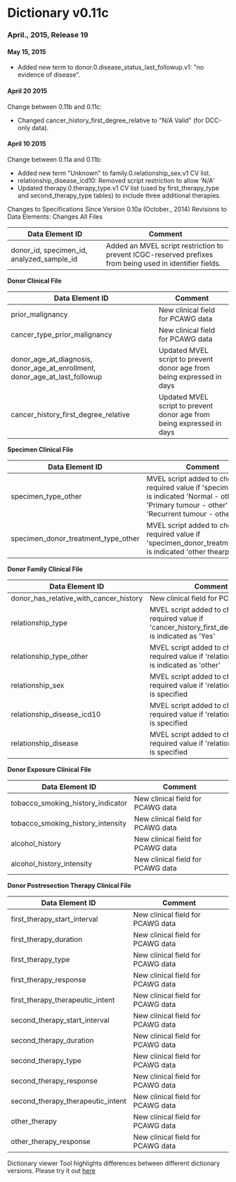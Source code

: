 # Dictionary v0.11c

### April., 2015, Release 19

#### **May 15, 2015**

* Added new term to donor.0.disease_status_last_followup.v1: "no evidence of disease".

#### **April 20 2015**
Change between 0.11b and 0.11c:

* Changed cancer_history_first_degree_relative to "N/A Valid" (for DCC-only data).

#### **April 10 2015**
Change between 0.11a and 0.11b:

* Added new term "Unknown" to family.0.relationship_sex.v1 CV list.
* relationship_disease_icd10: Removed script restriction to allow 'N/A'
* Updated therapy.0.therapy_type.v1 CV list (used by first_therapy_type and second_therapy_type tables) to include three additional therapies.

Changes to Specifications Since Version 0.10a (October., 2014)
Revisions to Data Elements: Changes
All Files


| Data Element ID | Comment |
| ---- | ---- |
| donor_id, specimen_id, analyzed_sample_id | Added an MVEL script restriction to prevent ICGC-reserved prefixes from being used in identifier fields. |

**Donor Clinical File**

| Data Element ID | Comment |
| ---- | ---- |
| prior_malignancy | New clinical field for PCAWG data |
| cancer_type_prior_malignancy | New clinical field for PCAWG data |
| donor_age_at_diagnosis, donor_age_at_enrollment, donor_age_at_last_followup | Updated MVEL script to prevent donor age from being expressed in days |
| cancer_history_first_degree_relative | Updated MVEL script to prevent donor age from being expressed in days |

**Specimen Clinical File**

| Data Element ID | Comment |
| ---- | ---- |
| specimen_type_other | MVEL script added to check for a required value if 'specimen_type' is indicated 'Normal - other', 'Primary tumour - other' or 'Recurrent tumour - other' |
| specimen_donor_treatment_type_other | MVEL script added to check for required value if 'specimen_donor_treatment_type' is indicated 'other thearpy' |

**Donor Family Clinical File**

| Data Element ID | Comment |
| ---- | ---- |
| donor_has_relative_with_cancer_history | New clinical field for PCAWG data |
| relationship_type | MVEL script added to check for a required value if 'cancer_history_first_degree_relative' is indicated as 'Yes' |
| relationship_type_other | MVEL script added to check for a required value if 'relationship_type' is indicated as 'other' |
| relationship_sex | MVEL script added to check for a required value if 'relationship_type' is specified |
| relationship_disease_icd10 | MVEL script added to check for a required value if 'relationship_type' is specified |
| relationship_disease | MVEL script added to check for a required value if 'relationship_type' is specified |

**Donor Exposure Clinical File**

| Data Element ID | Comment |
| ---- | ---- |
| tobacco_smoking_history_indicator | New clinical field for PCAWG data |
| tobacco_smoking_history_intensity | New clinical field for PCAWG data |
| alcohol_history | New clinical field for PCAWG data |
| alcohol_history_intensity | New clinical field for PCAWG data |

**Donor Postresection Therapy Clinical File**

| Data Element ID | Comment |
| ---- | ---- |
| first_therapy_start_interval | New clinical field for PCAWG data |
| first_therapy_duration | New clinical field for PCAWG data |
| first_therapy_type | New clinical field for PCAWG data |
| first_therapy_response | New clinical field for PCAWG data |
| first_therapy_therapeutic_intent | New clinical field for PCAWG data |
| second_therapy_start_interval | New clinical field for PCAWG data |
| second_therapy_duration | New clinical field for PCAWG data |
| second_therapy_type | New clinical field for PCAWG data |
| second_therapy_response | New clinical field for PCAWG data |
| second_therapy_therapeutic_intent | New clinical field for PCAWG data |
| other_therapy | New clinical field for PCAWG data |
| other_therapy_response | New clinical field for PCAWG data |

Dictionary viewer Tool highlights differences between different dictionary versions. Please try it out [here](/dictionary/viewer/)
